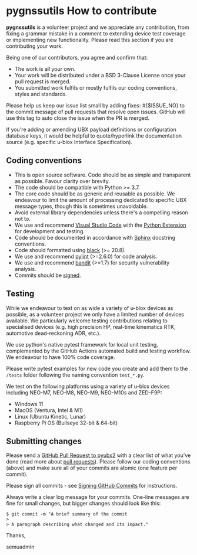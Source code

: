 # pygnssutils How to contribute

**pygnssutils** is a volunteer project and we appreciate any contribution, from fixing a grammar mistake in a comment to extending device test coverage or implementing new functionality. Please read this section if you are contributing your work.

Being one of our contributors, you agree and confirm that:

* The work is all your own.
* Your work will be distributed under a BSD 3-Clause License once your pull request is merged.
* You submitted work fulfils or mostly fulfils our coding conventions, styles and standards.

Please help us keep our issue list small by adding fixes: #{$ISSUE_NO} to the commit message of pull requests that resolve open issues. GitHub will use this tag to auto close the issue when the PR is merged.

If you're adding or amending UBX payload definitions or configuration database keys, it would be helpful to quote/hyperlink the documentation source (e.g. specific u-blox Interface Specification).

## Coding conventions

* This is open source software. Code should be as simple and transparent as possible. Favour clarity over brevity.
* The code should be compatible with Python >= 3.7.
* The core code should be as generic and reusable as possible. We endeavour to limit the amount of processing dedicated to specific UBX message types, though this is sometimes unavoidable.
* Avoid external library dependencies unless there's a compelling reason not to.
* We use and recommend [Visual Studio Code](https://code.visualstudio.com/) with the [Python Extension](https://marketplace.visualstudio.com/items?itemName=ms-python.python) for development and testing.
* Code should be documented in accordance with [Sphinx](https://www.sphinx-doc.org/en/master/) docstring conventions.
* Code should formatted using [black](https://pypi.org/project/black/) (>= 20.8).
* We use and recommend [pylint](https://pypi.org/project/pylint/) (>=2.6.0) for code analysis.
* We use and recommend [bandit](https://pypi.org/project/bandit/) (>=1.7) for security vulnerability analysis.
* Commits should be [signed](https://docs.github.com/en/authentication/managing-commit-signature-verification/signing-commits).

## Testing

While we endeavour to test on as wide a variety of u-blox devices as possible, as a volunteer project we only have a limited number of devices available. We particularly welcome testing contributions relating to specialised devices (e.g. high precision HP, real-time kinematics RTK, automotive dead-reckoning ADR, etc.).

We use python's native pytest framework for local unit testing, complemented by the GitHub Actions automated build and testing workflow. We endeavour to have 100% code coverage.

Please write pytest examples for new code you create and add them to the `/tests` folder following the naming convention `test_*.py`.

We test on the following platforms using a variety of u-blox devices including NEO-M7, NEO-M8, NEO-M9, NEO-M10s and ZED-F9P:
* Windows 11
* MacOS (Ventura, Intel & M1)
* Linux (Ubuntu Kinetic, Lunar)
* Raspberry Pi OS (Bullseye 32-bit & 64-bit)

## Submitting changes

Please send a [GitHub Pull Request to pyubx2](https://github.com/semuconsulting/pyubx2/pulls) with a clear list of what you've done (read more about [pull requests](https://docs.github.com/en/free-pro-team@latest/github/collaborating-with-issues-and-pull-requests/about-pull-requests)). Please follow our coding conventions (above) and make sure all of your commits are atomic (one feature per commit).

Please sign all commits - see [Signing GitHub Commits](https://docs.github.com/en/authentication/managing-commit-signature-verification/signing-commits) for instructions.

Always write a clear log message for your commits. One-line messages are fine for small changes, but bigger changes should look like this:

    $ git commit -m "A brief summary of the commit
    > 
    > A paragraph describing what changed and its impact."


Thanks,

semuadmin